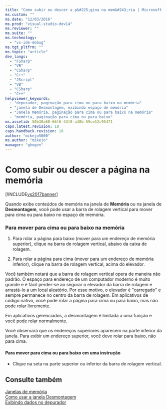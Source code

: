 ```yaml
---
title: "Como subir ou descer a p&#225;gina na mem&#243;ria | Microsoft Docs"
ms.custom: ""
ms.date: "12/03/2016"
ms.prod: "visual-studio-dev14"
ms.reviewer: ""
ms.suite: ""
ms.technology: 
  - "vs-ide-debug"
ms.tgt_pltfrm: ""
ms.topic: "article"
dev_langs: 
  - "FSharp"
  - "VB"
  - "CSharp"
  - "C++"
  - "JScript"
  - "VB"
  - "CSharp"
  - "C++"
helpviewer_keywords: 
  - "depurador, paginação para cima ou para baixo na memória"
  - "janela de Desmontagem, exibindo espaço de memória"
  - "Janela Memória, paginação para cima ou para baixo na memória"
  - "memória, paginação para cima ou para baixo"
ms.assetid: 50b30a68-66f6-43f8-a48b-59ce12c95471
caps.latest.revision: 18
caps.handback.revision: 18
author: "mikejo5000"
ms.author: "mikejo"
manager: "ghogen"
---
```

# Como subir ou descer a p&#225;gina na mem&#243;ria
[!INCLUDE[vs2017banner](../code-quality/includes/vs2017banner.md)]

Quando exibe conteúdos de memória na janela de **Memória** ou na janela de **Desmontagem**, você pode usar a barra de rolagem vertical para mover para cima ou para baixo no espaço de memória.  
  
### Para mover para cima ou para baixo na memória  
  
1.  Para rolar a página para baixo \(mover para um endereço de memória superior\), clique na barra de rolagem vertical, abaixo da caixa de rolagem.  
  
2.  Para rolar a página para cima \(mover para um endereço de memória inferior\), clique na barra de rolagem vertical, acima do elevador.  
  
 Você também notará que a barra de rolagem vertical opera de maneira não padrão.  O espaço para endereço de um computador moderno é muito grande e é fácil perder\-se ao segurar o elevador da barra de rolagem e arrastá\-lo a um local aleatório.  Por esse motivo, o elevador é "carregado" e sempre permanece no centro da barra de rolagem.  Em aplicativos de código nativo, você pode rolar a página para cima ou para baixo, mas não pode rolar livremente.  
  
 Em aplicativos gerenciados, a desmontagem é limitada a uma função e você pode rolar normalmente.  
  
 Você observará que os endereços superiores aparecem na parte inferior da janela.  Para exibir um endereço superior, você deve rolar para baixo, não para cima.  
  
#### Para mover para cima ou para baixo em uma instrução  
  
-   Clique na seta na parte superior ou inferior da barra de rolagem vertical.  
  
## Consulte também  
 [Janelas de memória](../debugger/memory-windows.md)   
 [Como usar a janela Desmontagem](../debugger/how-to-use-the-disassembly-window.md)   
 [Exibindo dados no depurador](../debugger/viewing-data-in-the-debugger.md)